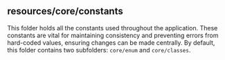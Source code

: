 ## resources/core/constants

This folder holds all the constants used throughout the application. These constants are vital for maintaining consistency and preventing errors from hard-coded values, ensuring changes can be made centrally. By default, this folder contains two subfolders: `core/enum` and `core/classes`.
